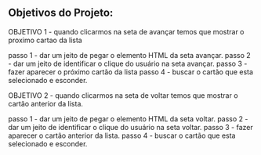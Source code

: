 ## Objetivos do Projeto:
OBJETIVO 1 - quando clicarmos na seta de avançar temos que mostrar o proximo 
cartao da lista
  
passo 1 - dar um jeito de pegar o elemento HTML da seta avançar.
passo 2 - dar um jeito de identificar o clique do usuário na seta avançar.
passo 3 - fazer aparecer o próximo cartão da lista
passo 4 - buscar o cartão que esta selecionado e esconder.

OBJETIVO 2 - quando clicarmos na seta de voltar temos que mostrar o cartão 
anterior da lista.
  
passo 1 - dar um jeito de pegar o elemento HTML da seta voltar.
passo 2 - dar um jeito de identificar o clique do usuário na seta voltar.
passo 3 - fazer aparecer o cartão anterior da lista.
passo 4 - buscar o cartão que esta selecionado e esconder.
